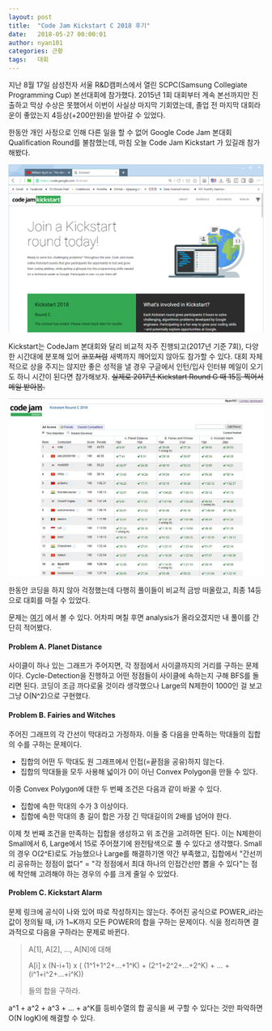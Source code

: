 ```yaml
---
layout: post
title:  "Code Jam Kickstart C 2018 후기"
date:   2018-05-27 00:00:01
author: nyan101
categories: 근황
tags:	대회
---
```


지난 8월 17일 삼성전자 서울 R&D캠퍼스에서 열린 SCPC(Samsung Collegiate Programming Cup) 본선대회에 참가했다. 2015년 1회 대회부터 계속 본선까지만 진출하고 막상 수상은 못했어서 이번이 사실상 마지막 기회였는데, 졸업 전 마지막 대회라 운이 좋았는지 4등상(+200만원)을 받아갈 수 있었다.



한동안 개인 사정으로 인해 다른 일을 할 수 없어 Google Code Jam 본대회 Qualification Round를 불참했는데, 마침 오늘 Code Jam Kickstart 가 있길래 참가해봤다. 

<img src="/assets/images/2018/05/kickstart-title.png" width="800px">





Kickstart는 CodeJam 본대회와 달리 비교적 자주 진행되고(2017년 기준 7회), 다양한 시간대에 분포해 있어 ~~코포처럼~~ 새벽까지 깨어있지 않아도 참가할 수 있다. 대회 자체적으로 상을 주지는 않지만 좋은 성적을 낼 경우 구글에서 인턴/입사 인터뷰 메일이 오기도 하니 시간이 된다면 참가해보자. ~~실제로 2017년 Kickstart Round G 때 15등 찍어서 메일 받아봄.~~



<img src="/assets/images/2018/05/kickstart-scoreboard.jpg" width="800px">





한동안 코딩을 하지 않아 걱정했는데 다행히 풀이들이 비교적 금방 떠올랐고, 최종 14등으로 대회를 마칠 수 있었다.

문제는 [여기](https://code.google.com/codejam/contest/4384486/dashboard) 에서 볼 수 있다. 어차피 며칠 후면 analysis가 올라오겠지만 내 풀이를 간단히 적어봤다.

#### Problem A. Planet Distance

사이클이 하나 있는 그래프가 주어지면, 각 정점에서 사이클까지의 거리를 구하는 문제이다. Cycle-Detection을 진행하고 어떤 정점들이 사이클에 속하는지 구해 BFS를 돌리면 된다. 코딩이 조금 까다로울 것이라 생각했으나 Large의 N제한이 1000인 걸 보고 그냥 O(N^2)으로 구현했다.

#### Problem B. Fairies and Witches

주어진 그래프의 각 간선이 막대라고 가정하자. 이들 중 다음을 만족하는 막대들의 집합의 수를 구하는 문제이다.

* 집합의 어떤 두 막대도 원 그래프에서 인접(=끝점을 공유)하지 않는다.
* 집합의 막대들을 모두 사용해 넓이가 0이 아닌 Convex Polygon을 만들 수 있다.

이중 Convex Polygon에 대한 두 번째 조건은 다음과 같이 바꿀 수 있다.

* 집합에 속한 막대의 수가 3 이상이다.
* 집합에 속한 막대의 총 길이 합은 가장 긴 막대길이의 2배를 넘어야 한다.

이제 첫 번째 조건을 만족하는 집합을 생성하고 위 조건을 고려하면 된다. 이는 N제한이 Small에서 6, Large에서 15로 주어졌기에 완전탐색으로 풀 수 있다고 생각했다. Small의 경우 O(2^E)로도 가능했으나 Large를 해결하기엔 약간 부족했고, 집합에서 "간선끼리 공유하는 정점이 없다" =  "각 정점에서 최대 하나의 인접간선만 뽑을 수 있다"는 점에 착안해 고려해야 하는 경우의 수를 크게 줄일 수 있었다.

#### Problem C. Kickstart Alarm

문제 링크에 공식이 나와 있어 따로 작성하지는 않는다. 주어진 공식으로 POWER_i라는 값이 정의될 때, i가 1~K까지 모든 POWER의 합을 구하는 문제이다. 식을 정리하면 결과적으로 다음을 구하라는 문제로 바뀐다.

> A[1], A[2], ..., A[N]에 대해
>
> A[i] x (N-i+1) x ( (1^1+1^2+...+1^K) + (2^1+2^2+...+2^K) + ... + (i^1+i^2+...+i^K))
>
> 들의 합을 구하라.

a^1 + a^2 + a^3 + ... + a^K를 등비수열의 합 공식을 써 구할 수 있다는 것만 파악하면 O(N logK)에 해결할 수 있다.